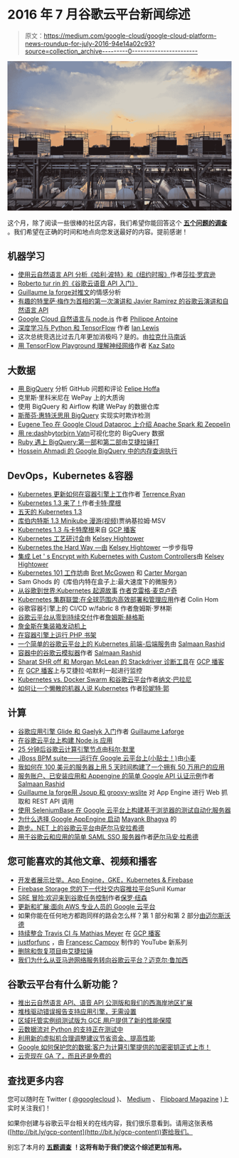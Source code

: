 # 2016 年 7 月谷歌云平台新闻综述

> 原文：<https://medium.com/google-cloud/google-cloud-platform-news-roundup-for-july-2016-94e14a02c93?source=collection_archive---------0----------------------->

![](img/99ac23d1806baa7c963603d27afbd62f.png)

这个月，除了阅读一些很棒的社区内容，我们希望你能回答这个 [**五个问题的调查**](https://docs.google.com/forms/d/e/1FAIpQLScaUj7s3RGV--tbCDBFAZMqihCZwbp5sihtkLtdxWGgs-Ya-w/viewform) 。我们希望在正确的时间和地点向您发送最好的内容。提前感谢！

## **机器学习**

*   [使用云自然语言 API 分析《哈利·波特》和《纽约时报》](https://cloud.google.com/blog/big-data/2016/07/using-the-cloud-natural-language-api-to-analyze-harry-potter-and-the-new-york-times)作者[莎拉·罗宾逊](https://twitter.com/srobtweets)
*   [Roberto tur rin 的《谷歌云语音 API 入门》](http://cloudacademy.com/blog/first-steps-with-google-cloud-speech-api/)
*   [Guillaume la forge](http://glaforge.appspot.com/article/sentiment-analysis-on-tweets)[对推文](https://twitter.com/glaforge)的情感分析
*   [有趣的特里萨·梅作为首相的第一次演讲和 Javier Ramirez 的谷歌云演讲和自然语言 API](https://blog.teowaki.com/2016/07/21/fun-with-theresa-mays-first-speech-as-mp-and-the-google-cloud-speech-and-natural-language-apis/)
*   [Google Cloud 自然语言与 node.js](https://asciinema.org/a/80773) 作者 [Philippe Antoine](https://twitter.com/philippeantoine)
*   [深度学习与 Python 和 TensorFlow](https://speakerdeck.com/ianlewis/deep-learning-with-python-and-tensorflow) 作者 [Ian Lewis](https://twitter.com/ianmlewis)
*   这次总统竞选比过去几年更加消极吗？是的。由[拉克什马南诉](https://twitter.com/lak_gcp)
*   [用 TensorFlow Playground 理解神经网络](https://cloud.google.com/blog/big-data/2016/07/understanding-neural-networks-with-tensorflow-playground)作者 [Kaz Sato](https://twitter.com/kazunori_279)

## **大数据**

*   [用 BigQuery](/@hoffa/analyzing-github-issues-and-comments-with-bigquery-c41410d3308#.2udlkun2u) 分析 GitHub 问题和评论 [Felipe Hoffa](https://twitter.com/felipehoffa)
*   克里斯·里科米尼在 WePay 上的大质询
*   使用 BigQuery 和 Airflow 构建 WePay 的数据仓库
*   [斯蒂芬·惠特沃思](https://syslog.ravelin.com/powering-real-time-fraud-detection-with-bigquery-4f85b999a4e9#.lh8yrf332)[用 BigQuery](https://twitter.com/sjwhitworth) 实现实时欺诈检测
*   [Eugene Teo 在 Google Cloud Dataproc 上介绍 Apache Spark 和 Zeppelin](http://cloudacademy.com/blog/big-data-using-apache-spark-and-zeppelin-on-google-cloud-dataproc/)
*   [用 re:dash](http://labs.unacast.com/2016/07/14/visualize-bigquery-data-with-redash/)by[torbjrn Vatn](https://twitter.com/torbjornvatn)可视化您的 BigQuery 数据
*   [Ruby 遇上 BigQuery:第一部](http://www.thagomizer.com/blog/2016/07/13/ruby-meets-bigquery-part-one.html)和[第二部](http://www.thagomizer.com/blog/2016/07/15/ruby-meets-bigquery-part-two.html)由[艾捷拉锤打](https://twitter.com/the_thagomizer)
*   [Hossein Ahmadi 的 Google BigQuery 中的内存查询执行](https://cloud.google.com/blog/big-data/2016/08/in-memory-query-execution-in-google-bigquery)

## **DevOps，Kubernetes &容器**

*   [Kubernetes 更新如何在容器引擎上工作](http://terrenceryan.com/blog/index.php/how-kubernetes-updates-work-on-container-engine/)作者 [Terrence Ryan](https://twitter.com/tpryan)
*   [Kubernetes 1.3 来了！](http://google-opensource.blogspot.com/2016/07/kubernetes-13-is-here.html)作者[卡特·摩根](https://twitter.com/_askcarter)
*   [五天的 Kubernetes 1.3](http://blog.kubernetes.io/2016/07/five-days-of-kubernetes-1.3.html)
*   [库伯内特斯 1.3 Minikube 漫游(视频)](https://www.youtube.com/watch?v=OYJrKYkogIU)贾纳基拉姆·MSV
*   [Kubernetes 1.3 与卡特摩根](https://www.gcppodcast.com/post/episode-36-kubernetes-1-3-with-carter-morgan/)来自 [GCP 播客](http://gcppodcast.com)
*   [Kubernetes 工艺研讨会](https://github.com/kelseyhightower/craft-kubernetes-workshop)由 [Kelsey Hightower](https://twitter.com/kelseyhightower)
*   [Kubernetes the Hard Way —由](https://github.com/kelseyhightower/craft-kubernetes-workshop) [Kelsey Hightower](https://twitter.com/kelseyhightower) 一步步指导
*   [集成 Let ' s Encrypt with Kubernetes with Custom Controllers](https://github.com/kelseyhightower/kube-cert-manager)由 [Kelsey Hightower](https://twitter.com/kelseyhightower)
*   [Kubernetes 101 工作坊](http://www.slideshare.net/bretmc/kubernetes-101-workshop)由 [Bret McGowen](https://twitter.com/bretmcg) 和 [Carter Morgan](https://twitter.com/_askcarter)
*   Sam Ghods 的《库伯内特在盒子上:最大速度下的微服务》
*   [从谷歌到世界:Kubernetes 起源故事](https://cloudplatform.googleblog.com/2016/07/from-Google-to-the-world-the-Kubernetes-origin-story.html) [作者克雷格·麦克卢奇](https://cloudplatform.googleblog.com/2016/07/from-Google-to-the-world-the-Kubernetes-origin-story.html)
*   [Kubernetes 集群联盟:在全球范围内高效部署和管理应用](https://tectonic.com/blog/kubernetes-cluster-federation.html)作者 Colin Hom
*   谷歌容器引擎上的 CI/CD w/fabric 8 作者詹姆斯·罗林斯
*   [谷歌云平台从零到持续交付](/@eggsy84/zero-to-continuous-delivery-with-google-cloud-platform-8e3bf1312fb5#.k5qcqht8n)作者[詹姆斯·赫格斯](https://twitter.com/eggsy84)
*   [詹金斯在集装箱发动机上](https://cloud.google.com/solutions/jenkins-on-container-engine)
*   [在容器引擎上运行 PHP 书架](https://cloud.google.com/php/tutorials/bookshelf-on-container-engine)
*   [一个简单的谷歌云平台上的 Kubernetes 前端-后端服务](/google-cloud/running-a-simple-kubernetes-frontend-backend-service-on-google-cloud-platform-85eb0346f600#.xx8rmei2m)由 [Salmaan Rashid](/@salmaan.rashid)
*   [容器中的谷歌云模拟器](/google-cloud/google-cloud-emulators-in-containers-f316c8f52e82#.wg02ij5au)作者 [Salmaan Rashid](/@salmaan.rashid)
*   [Sharat SHR off 和 Morgan McLean 的 Stackdriver 诊断工具](https://www.gcppodcast.com/post/episode-35-stackdriver-diagnostics/)在 [GCP 播客](http://gcppodcast.com)
*   [在](https://www.gcppodcast.com/post/episode-34-stackdriver-monitoring-with-aja-hammerly/) [GCP 播客](http://gcppodcast.com)上与艾捷拉·哈默利一起进行监控
*   [Kubernetes vs. Docker Swarm 和谷歌云平台](https://dzone.com/articles/kubernetes-and-google-cloud-platform)作者[纳文·巴拉尼](https://twitter.com/naveenbalani)
*   [如何让一个懒散的机器人说 Kubernetes](/@janetkuo/how-to-make-a-slack-bot-speak-kubernetes-e7929f51c741#.6i6op2r2a) 作者[珍妮特·郭](https://twitter.com/janet_kuo)

## **计算**

*   [谷歌应用引擎 Glide 和 Gaelyk 入门](http://glaforge.appspot.com/article/getting-started-with-glide-and-gaelyk-on-google-app-engine)作者 [Guillaume Laforge](https://twitter.com/glaforge)
*   [在谷歌云平台上构建 Node.js 应用](https://www.youtube.com/watch?v=yiOtZDICUfI)
*   [25 分钟后谷歌云计算引擎节点](/@ColeMurray/node-to-google-cloud-compute-engine-in-25-minutes-7188830d884e#.7w6vkgp0t)由[科尔·默里](https://twitter.com/_ColeMurray)
*   [JBoss BPM suite——运行在 Google 云平台上(小贴士！)](http://maggiechu-jboss.blogspot.tw/2016/05/jboss-bpmsuite-running-on-google-cloud.html)由[小麦](https://twitter.com/HuCMaggie)
*   [我如何在 100 美元的服务器上用 5 天时间构建了一个拥有 50 万用户的应用](/unboxd/how-i-built-an-app-with-500-000-users-in-5-days-on-a-100-server-77deeb238e83#.gbguabfyz)
*   [服务账户、已安装应用和 Appengine 的简单 Google API 认证示例](/google-cloud/simple-google-api-auth-samples-for-service-accounts-installed-application-and-appengine-da30ee4648#.n7978fpz8)作者 [Salmaan Rashid](/@salmaan.rashid)
*   [Guillaume la forge](http://glaforge.appspot.com/article/web-scraping-and-rest-api-calls-on-app-engine-with-jsoup-and-groovy-wslite)[用 Jsoup 和 groovy-wslite](https://twitter.com/glaforge) 对 App Engine 进行 Web 抓取和 REST API 调用
*   [使用 SeleniumBase 在 Google 云平台上构建基于浏览器的测试自动化服务器](https://github.com/seleniumbase/SeleniumBase/blob/master/integrations/google_cloud/ReadMe.md)
*   [为什么选择 Google AppEngine 启动](/technology-siftr/why-choose-google-appengine-for-starting-up-62e10fd1d482#.y8ik32det) [Mayank Bhagya](https://twitter.com/mayankbhagya) 的
*   [跑步。NET 上的谷歌云平台](/google-cloud/running-net-on-google-cloud-platform-1d21b2b81920#.q020anqy9)由[萨尔马安拉希德](/@salmaan.rashid)
*   [用于谷歌云和应用的简单 SAML SSO 服务器](/google-cloud/simple-saml-sso-server-for-google-cloud-and-apps-d737ac66e71e#.9q78s8drp)作者[萨尔马安·拉希德](/@salmaan.rashid)

## **您可能喜欢的其他文章、视频和播客**

*   [开发者展示壮举。App Engine，GKE，Kubernetes & Firebase](https://www.youtube.com/watch?v=TX9-APVTgJo&index=46&list=PLOU2XLYxmsII8REpkzsy1bJHj6G1WEVA1#DevShow)
*   [Firebase Storage 您的下一代社交内容推拉平台](/google-cloud/firebase-storage-your-nextgen-social-content-push-pull-platform-63f399d8cbf2#.btgo7ibgt)Sunil Kumar
*   [SRE 冒险:欢迎来到谷歌任务控制](https://cloudplatform.googleblog.com/2016/07/adventures-in-SRE-land-welcome-to-Google-Mission-Control.html)作者[保罗·纽森](https://twitter.com/newsons_nybbles)
*   [更新和扩展:面向 AWS 专业人员的 Google 云平台](https://cloudplatform.googleblog.com/2016/07/updated-and-expanded-Google-Cloud-Platform-for-AWS-Professionals.html)
*   如果你能在任何地方都跑同样的路会怎么样？第 1 部分和第 2 部分[由迈尔斯沃德](https://cloudplatform.googleblog.com/2016/08/running-the-same-everywhere-part-2-getting-started.html)
*   [持续整合 Travis CI 与 Mathias Meyer](https://www.gcppodcast.com/post/episode-33-travis-ci-with-mathias-meyer/) 在 [GCP 播客](http://gcppodcast.com)
*   [justforfunc](https://www.youtube.com/channel/UC_BzFbxG2za3bp5NRRRXJSw) ，由 [Francesc Campoy](https://twitter.com/francesc) 制作的 YouTube 新系列
*   [删除和恢复项目](https://www.youtube.com/watch?v=bwtw6fSARek)由[艾捷拉锤](https://twitter.com/the_thagomizer)
*   [我们为什么从亚马逊网络服务转向谷歌云平台？迈克尔·鲁加西](https://lugassy.net/why-we-moved-from-amazon-web-services-to-google-cloud-platform-726c412fd667#.ed1zdbzf1)

## **谷歌云平台有什么新功能？**

*   [推出云自然语言 API、语音 API 公测版和我们的西海岸地区扩展](https://cloudplatform.googleblog.com/2016/07/the-latest-for-Cloud-customers-machine-learning-and-west-coast-expansion.html)
*   [堆栈驱动错误报告支持应用引擎，无需设置](https://cloudplatform.googleblog.com/2016/07/Stackdriver-Error-Reporting-has-your-back-on-App-Engine-no-setup-required.html)
*   [区域托管实例组测试版为 GCE 用户提供了新的性能保障](https://cloudplatform.googleblog.com/2016/07/Regional-Managed-Instance-Groups-beta-gives-GCE-users-new-performance-safeguards.html)
*   [云数据流对 Python 的支持正在测试中](https://cloud.google.com/blog/big-data/2016/07/support-for-python-on-cloud-dataflow-is-going-beta)
*   [利用新的虚拟机合理调整建议节省资金、提高性能](https://cloudplatform.googleblog.com/2016/07/save-money-improve-performance-with-new-VM-Rightsizing-Recommendations.html)
*   [Google 如何保护您的数据:客户为计算引擎提供的加密密钥正式上市！](https://cloudplatform.googleblog.com/2016/08/how-Google-protects-your-data-Customer-Supplied-Encryption-Keys-for-Compute-Engine-goes-GA.html)
*   [云壳现在 GA 了，而且还是免费的](https://cloudplatform.googleblog.com/2016/08/Cloud-Shell-now-GA-and-still-free.html)

## **查找更多内容**

您可以随时在 Twitter ( [@googlecloud](https://twitter.com/googlecloud) )、 [Medium](https://medium.com/google-cloud) 、 [Flipboard Magazine](https://flipboard.com/@googlecloud/google-cloud-platform-lfoqja31y) )上实时关注我们！

如果你创建与谷歌云平台相关的在线内容，我们很乐意看到。请用这张表格([http://bit.ly/gcp-content](http://bit.ly/gcp-content))寄给我们。

别忘了本月的 [**五题调查**](https://docs.google.com/forms/d/e/1FAIpQLScaUj7s3RGV--tbCDBFAZMqihCZwbp5sihtkLtdxWGgs-Ya-w/viewform) **！这将有助于我们使这个综述更加有用。**